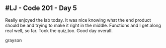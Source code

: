 #LJ - Code 201 - Day 5
----

Really enjoyed the lab today. It was nice knowing what the end product should be and trying to make it right in the middle.
Functions and I get along real well, so far. Took the quiz,too. Good day overall. 

grayson